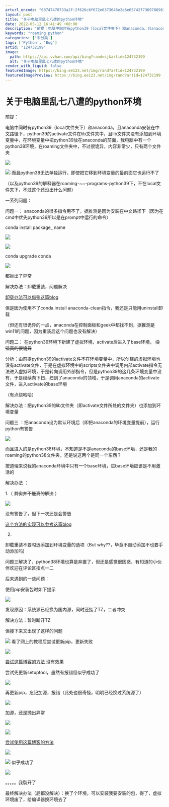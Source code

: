```yaml
---
arturl_encode: "68747470733a2f:2f626c6f672e6373646e2e6e65742f73697869616e3636362f:61727469636c652f64657461696c732f313234373332313939"
layout: post
title: "关于电脑里乱七八遭的python环境"
date: 2022-05-12 16:41:49 +08:00
description: "前提：电脑中同时有python39（local文件夹下）和anaconda，且anaconda安装在"
keywords: "roaming python"
categories: ['未分类']
tags: ['Python', 'Bug']
artid: "124732199"
image:
  path: https://api.vvhan.com/api/bing?rand=sj&artid=124732199
  alt: "关于电脑里乱七八遭的python环境"
render_with_liquid: false
featuredImage: https://bing.ee123.net/img/rand?artid=124732199
featuredImagePreview: https://bing.ee123.net/img/rand?artid=124732199
---
```


# 关于电脑里乱七八遭的python环境

前提：

电脑中同时有python39（local文件夹下）和anaconda，且anaconda安装在中文路径下，python39的activate文件在lib文件夹中，且lib文件夹没有添加到环境变量中，在环境变量中把python39放在anaconda的前面，我电脑中有一个python38环境，在roaming文件夹中，不过很诡异，内容非常少，只有两个文件夹

![](https://i-blog.csdnimg.cn/blog_migrate/92d85c717d2d2b9fbb9cc34b3f9f5562.png)

![](https://i-blog.csdnimg.cn/blog_migrate/91bdf921912c436f8a3254fef1507379.png)
而且python38无法单独运行，即使把它移到环境变量的最前面它也运行不了

（以及python39的解释器在roaming-~~-programs-python39下，不在local文件夹下，不过这个还没出什么问题）

一系列问题：

问题一：
anaconda的很多指令用不了，据推测是因为安装在中文路径下（因为在cmd中优先python39所以是在prompt中运行的命令）

conda install package\_ name

![](https://i-blog.csdnimg.cn/blog_migrate/a16e925976b4e33931e13e12cf0a75fb.png)

![](https://i-blog.csdnimg.cn/blog_migrate/f651c5046303be46a72c3211fe85fc34.jpeg)

conda upgrade conda

![](https://i-blog.csdnimg.cn/blog_migrate/0d0d0b4c340709cd1d1fb209e8f14dfc.png)

都抛出了异常

解决办法：卸载重装，问题解决

[卸载办法可以借鉴这篇blog](https://blog.csdn.net/Lord_Bao/article/details/114170382 "卸载办法可以借鉴这篇blog")

但是因为使用不了conda install anaconda-clean指令，我还是只能用uninstall卸载

（但还有很诡异的一点，anaconda在控制面板和geek中都找不到，据推测是win11的问题，因为重装后这个问题也没有解决）

问题二：
在python39环境下新建了虚拟环境，activate后进入了base环境，
~~没错真的很诡异~~

分析：由前提python39的activate文件不在环境变量中，所以创建的虚拟环境也没有activate文件，于是在虚拟环境中的scripts文件夹中调用内部activate指令无法进入虚拟环境，于是转向调用外部指令，但是python39的这几条环境变量中没有，于是继续向下扫，扫到了anaconda的领域，于是调用anaconda的activate文件，进入activate的base环境

（有点绕哈哈）

解决办法：把python39的lib文件夹（即activate文件所处的文件夹）也添加到环境变量

问题三
：把anaconda设为默认环境后（即把anaconda的环境变量提前），运行python有警告

![](https://i-blog.csdnimg.cn/blog_migrate/9f3a3a050e626c71ff8aae58bb4e0042.png)

而且进入的是python38环境，不知道是不是anaconda的base环境，还是我的roaming的python38文件夹，还是说这两个是同一个东西？

按道理来说我的anaconda环境中只有一个base环境，进base环境应该是不用激活的

解决办法 ：

1.（
~~其实并不能真的解决~~
）

![](https://i-blog.csdnimg.cn/blog_migrate/c399b32901835b6556bdb16fb9498b5f.png)

没有警告了，但下一次还是会警告

[这个方法的实现可以参考这篇blog](https://blog.csdn.net/FunORAMA/article/details/98223276 "这个方法的实现可以参考这篇blog")

2.

卸载重装不要勾选添加到环境变量的选项（But why??，毕竟不自动添加不也要手动添加吗)

问题三解决了，python38环境也算是弃置了，但还是感觉很困惑，有知道的小伙伴欢迎在评论区指点一二

后来遇到的一些问题：

使用pip安装包时如下提示

![](https://i-blog.csdnimg.cn/blog_migrate/207cbc4383cc5d9b409c45dc9c3b3f61.png)

发现原因：系统源已经换为国内源，同时还挂了TZ，二者冲突

解决方法：暂时断开TZ

但接下来又出现了这样的问题

![](https://i-blog.csdnimg.cn/blog_migrate/e8907a9e7a9343d15ef8ce33e5181bb0.png)
看了网上的教程后尝试更新pip，更新失败

![](https://i-blog.csdnimg.cn/blog_migrate/cce3333b834174ce9088e32cef7509f2.png)

[尝试这篇博客的方法](https://blog.csdn.net/qq_45504119/article/details/106199866 "尝试这篇博客的方法")
没有效果

尝试先更新setuptool，虽然有报错但似乎成功了

![](https://i-blog.csdnimg.cn/blog_migrate/73631b70f43cbf6d96b379054cbed746.png)

再更新pip，忘记加源，报错（此处也很奇怪，明明已经换过系统源了）

![](https://i-blog.csdnimg.cn/blog_migrate/b3033816d20e3504f9b7d9d626f45a53.png)

加源，还是抛出异常

![](https://i-blog.csdnimg.cn/blog_migrate/2cb39554cd7f41a38826ea02c2d1f1bd.png)

![](https://i-blog.csdnimg.cn/blog_migrate/96553014ad28093e1db5200691b24830.png)

[尝试使用这篇博客的方法](https://blog.csdn.net/weixin_41450123/article/details/110244117 "尝试使用这篇博客的方法")

![](https://i-blog.csdnimg.cn/blog_migrate/e1a34bf2089fbb5b7c28f0d83c951b82.png)

![](https://i-blog.csdnimg.cn/blog_migrate/da4c6e92ae51f635ed3d467b4f7ef2c8.png)
似乎成功了

![](https://i-blog.csdnimg.cn/blog_migrate/bd4e1cded82556e79ccdafeaf9c4ba9a.png)

。。。。。我裂开了

最终解决办法（屁都没解决）：换了个环境，可以安装我要安装的包，得了，虚拟环境废了，给编译器换环境去了